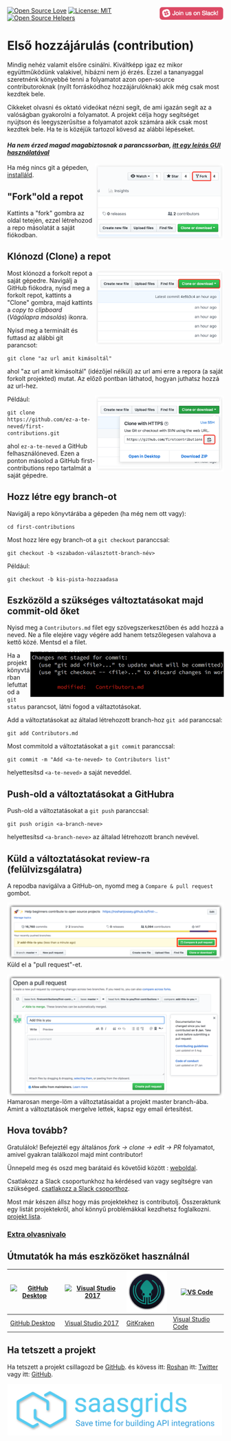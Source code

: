 [![Open Source Love](https://badges.frapsoft.com/os/v1/open-source.svg?v=103)](https://github.com/ellerbrock/open-source-badges/)
[<img align="right" width="150" src="../assets/join-slack-team.png">](https://join.slack.com/t/firstcontributors/shared_invite/enQtMzE1MTYwNzI3ODQ0LTZiMDA2OGI2NTYyNjM1MTFiNTc4YTRhZTg4OWZjMzA0ZWZmY2UxYzVkMzI1ZmVmOWI4ODdkZWQwNTM2NDVmNjY)
[![License: MIT](https://img.shields.io/badge/License-MIT-green.svg)](https://opensource.org/licenses/MIT)
[![Open Source Helpers](https://www.codetriage.com/roshanjossey/first-contributions/badges/users.svg)](https://www.codetriage.com/roshanjossey/first-contributions)


# Első hozzájárulás (contribution)

Mindig nehéz valamit elsőre csinálni. Kiváltképp igaz ez mikor együttműködünk valakivel, hibázni nem jó érzés. Ezzel a tananyaggal szeretnénk könyebbé tenni a folyamatot azon open-source contributoroknak (nyílt forráskódhoz hozzájárulóknak) akik még csak most kezdtek bele.

Cikkeket olvasni és oktató videókat nézni segít, de ami igazán segít az a valóságban gyakorolni a folyamatot. A projekt célja hogy segítséget nyújtson és leegyszerűsítse a folyamatot azok számára akik csak most kezdtek bele. Ha te is közéjük tartozol kövesd az alábbi lépéseket.

#### *Ha nem érzed magad magabiztosnak a parancssorban, [itt egy leírás GUI használatával]( #tutorials-using-other-tools )*

<img align="right" width="300" src="../assets/fork.png" alt="fork this repository" />

Ha még nincs git a gépeden, [installáld]( https://help.github.com/articles/set-up-git/).

## "Fork"old a repot

Kattints a "fork" gombra az oldal tetején, ezzel létrehozod a repo másolatát a saját fiókodban.

## Klónozd (Clone) a repot

<img align="right" width="300" src="../assets/clone.png" alt="clone this repository" />

Most klónozd a forkolt repot a saját gépedre. Navigálj a GitHub fiókodra, nyisd meg a forkolt repot, kattints a "Clone" gombra, majd kattints a *copy to clipboard* (*Vágólapra másolás*) ikonra.

Nyisd meg a terminált és futtasd az alábbi git parancsot:

```
git clone "az url amit kimásoltál"
```
ahol "az url amit kimásoltál" (idézőjel nélkül) az url ami erre a repora (a saját forkolt projekted) mutat.
Az előző pontban láthatod, hogyan juthatsz hozzá az url-hez.

<img align="right" width="300" src="../assets/copy-to-clipboard.png" alt="copy URL to clipboard" />

Például:
```
git clone https://github.com/ez-a-te-neved/first-contributions.git
```
ahol `ez-a-te-neved` a GitHub felhasználóneved. Ezen a ponton másolod a GitHub first-contributions repo tartalmát a saját gépedre.

## Hozz létre egy branch-ot

Navigálj a repo könyvtárába a gépeden (ha még nem ott vagy):

```
cd first-contributions
```
Most hozz lére egy branch-ot a `git checkout` paranccsal:
```
git checkout -b <szabadon-választott-branch-név>
```

Például:
```
git checkout -b kis-pista-hozzaadasa
```

## Eszközöld a szükséges változtatásokat majd commit-old őket

Nyisd meg a `Contributors.md` filet egy szövegszerkesztőben és add hozzá a neved. Ne a file elejére vagy végére add hanem tetszőlegesen valahova a kettő közé.
Mentsd el a filet.

<img align="right" width="450" src="../assets/git-status.png" alt="git status" />

Ha a projekt könyvtárban lefuttatod a `git status` parancsot, látni fogod a váltaztotásokat.

Add a változtatásokat az általad létrehozott branch-hoz `git add` paranccsal:

```
git add Contributors.md
```

Most commitold a változtatásokat a `git commit` paranccsal:
```
git commit -m "Add <a-te-neved> to Contributors list"
```
helyettesítsd `<a-te-neved>` a saját neveddel.

## Push-old a változtatásokat a GitHubra

Push-old a változtatásokat a `git push` paranccsal:
```
git push origin <a-branch-neve>
```
helyettesítsd `<a-branch-neve>` az általad létrehozott branch nevével.

## Küld a változtatásokat review-ra (felülvizsgálatra)

A repodba navigálva a GitHub-on, nyomd meg a `Compare & pull request` gombot.

<img style="float: right;" src="../assets/compare-and-pull.png" alt="create a pull request" />

Küld el a "pull request"-et.

<img style="float: right;" src="../assets/submit-pull-request.png" alt="submit pull request" />

Hamarosan merge-löm a változtatásaidat a projekt master branch-ába. Amint a változtatások mergelve lettek, kapsz egy email értesítést.  

## Hova tovább?

Gratulálok! Befejeztél egy általános _fork -> clone -> edit -> PR_ folyamatot, amivel gyakran találkozol majd mint contributor!

Ünnepeld meg és oszd meg barátaid és követőid között :  [weboldal](https://firstcontributions.github.io/#social-share).

Csatlakozz a Slack csoportunkhoz ha kérdésed van vagy segítségre van szükséged. [csatlakozz a Slack csoporthoz](https://join.slack.com/t/firstcontributors/shared_invite/enQtMzE1MTYwNzI3ODQ0LTZiMDA2OGI2NTYyNjM1MTFiNTc4YTRhZTg4OWZjMzA0ZWZmY2UxYzVkMzI1ZmVmOWI4ODdkZWQwNTM2NDVmNjY).

Most már készen állsz hogy más projektekhez is contributolj. Összeraktunk egy listát projektekről, ahol könnyű problémákkal kezdhetsz foglalkozni. [projekt lista](https://firstcontributions.github.io/#project-list).

### [Extra olvasnivalo](additional-material/git_workflow_scenarios/additional-material.md)


## Útmutatók ha más eszközöket használnál

|<a href="github-desktop-tutorial.md"><img alt="GitHub Desktop" src="https://desktop.github.com/images/desktop-icon.svg" width="100"></a>|<a href="github-windows-vs2017-tutorial.md"><img alt="Visual Studio 2017" src="https://www.visualstudio.com/wp-content/uploads/2017/11/microsoft-visual-studio.svg" width="100"></a>|<a href="gitkraken-tutorial.md"><img alt="GitKraken" src="/assets/gk-icon.png" width="100"></a>|<a href="github-windows-vs-code-tutorial.md"><img alt="VS Code" src="https://upload.wikimedia.org/wikipedia/commons/2/2d/Visual_Studio_Code_1.18_icon.svg" width=100></a>|
|---|---|---|---|
|[GitHub Desktop](github-desktop-tutorial.md)|[Visual Studio 2017](github-windows-vs2017-tutorial.md)|[GitKraken](gitkraken-tutorial.md)|[Visual Studio Code](github-windows-vs-code-tutorial.md)|

## Ha tetszett a projekt

Ha tetszett a projekt csillagozd be [GitHub](https://github.com/Roshanjossey/first-contributions).
és kövess itt: [Roshan](https://roshanjossey.github.io/) itt:
[Twitter](https://twitter.com/sudo__bangbang) vagy itt:
[GitHub](https://github.com/roshanjossey).

<a href="http://saasgrids.com"> <img alt="https://app.saasgrids.com" src="assets/saasgrids-banner.png" width="500"></a>